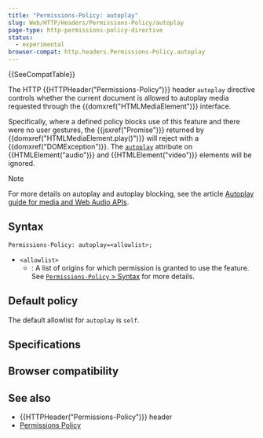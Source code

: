 ```yaml
---
title: "Permissions-Policy: autoplay"
slug: Web/HTTP/Headers/Permissions-Policy/autoplay
page-type: http-permissions-policy-directive
status:
  - experimental
browser-compat: http.headers.Permissions-Policy.autoplay
---
```


 {{SeeCompatTable}}

The HTTP {{HTTPHeader("Permissions-Policy")}} header
`autoplay` directive controls whether the current document is allowed to
autoplay media requested through the {{domxref("HTMLMediaElement")}} interface.

Specifically, where a defined policy blocks use of this feature and there were no user gestures, the {{jsxref("Promise")}}
returned by {{domxref("HTMLMediaElement.play()")}} will reject with
a {{domxref("DOMException")}}. The [`autoplay`](/Web/HTML/Element/audio#autoplay) attribute on
{{HTMLElement("audio")}} and {{HTMLElement("video")}} elements will be ignored.

> [!NOTE]
> For more details on autoplay and autoplay blocking, see the article [Autoplay guide for media and Web Audio APIs](/Web/Media/Autoplay_guide).

## Syntax

```http
Permissions-Policy: autoplay=<allowlist>;
```

- `<allowlist>`
  - : A list of origins for which permission is granted to use the feature. See [`Permissions-Policy` > Syntax](/Web/HTTP/Headers/Permissions-Policy#syntax) for more details.

## Default policy

The default allowlist for `autoplay` is `self`.

## Specifications



## Browser compatibility



## See also

- {{HTTPHeader("Permissions-Policy")}} header
- [Permissions Policy](/Web/HTTP/Permissions_Policy)
